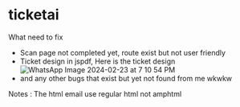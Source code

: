 # ticketai
What need to fix 
* Scan page not completed yet, route exist but not user friendly
* Ticket design in jspdf, Here is the ticket design
![WhatsApp Image 2024-02-23 at 7 10 54 PM](https://github.com/mrdevip15/ticketai/assets/69381800/664b5c74-de17-4897-8caf-458f51bc2434)
* and any other bugs that exist but yet not found from me wkwkw

Notes :
The html email use regular html not amphtml
